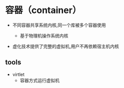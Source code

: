 # 容器（container）

+ 不同容器共享系统内核,同一个库被多个容器使用
    + 基于物理机操作系统内核

+ 虚化技术提供了完整的虚拟机,用户不再依赖宿主机内核


## tools

+ virtlet
    + 容器方式运行虚拟机
    